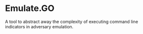 # Emulate.GO
A tool to abstract away the complexity of executing command line indicators in adversary emulation.
